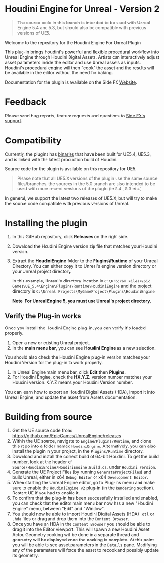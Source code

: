 # Houdini Engine for Unreal - Version 2

> The source code in this branch is intended to be used with Unreal Engine 5.4 and 5.3, but should also be compatible with previous versions of UE5.

Welcome to the repository for the Houdini Engine For Unreal Plugin.

This plug-in brings Houdini's powerful and flexible procedural workflow into Unreal Engine through Houdini Digital Assets. Artists can interactively adjust asset parameters inside the editor and use Unreal assets as inputs. Houdini's procedural engine will then "cook" the asset and the results will be available in the editor without the need for baking.

Documentation for the plugin is available on the Side FX [Website](https://www.sidefx.com/docs/unreal/).


# Feedback

Please send bug reports, feature requests and questions to [Side FX's support](https://www.sidefx.com/bugs/submit/).


# Compatibility

Currently, the plugins has [binaries](https://github.com/sideeffects/HoudiniEngineForUnreal/releases) that have been built for UE5.4, UE5.3, and is linked with the latest production build of Houdini.

Source code for the plugin is available on this repository for UE5.

> Please note that all UE5.X versions of the plugin use the same source files/branches, the sources in the 5.0 branch are also intended to be used with more recent versions of the plugin (ie 5.4 , 5.3 etc.)

In general, we support the latest two releases of UE5.X, but will try to make the source code compatible with previous versions of Unreal.

# Installing the plugin
01. In this GitHub repository, click **Releases** on the right side. 
02. Download the Houdini Engine version zip file that matches your Houdini version.  
03. Extract the **HoudiniEngine** folder to the **Plugins\Runtime** of your Unreal Directory. You can either copy it to Unreal's engine version directory or your Unreal project directory.

    In this example, Unreal's directory location is `C:\Program Files\Epic Games\UE_5.4\Engine\Plugins\Runtime\HoudiniEngine` and the project directory is `C:\Unreal Projects\MyGameProject\Plugins\HoudiniEngine`

    **Note: For Unreal Engine 5, you must use Unreal's project directory.** 

## Verify the Plug-in works
Once you install the Houdini Engine plug-in, you can verify it's loaded properly. 

01. Open a new or existing Unreal project. 
02. In the **main menu bar**, you can see **Houdini Engine** as a new selection.

You should also check the Houdini Engine plug-in version matches your Houdini Version for the plug-in to work properly.

01. In Unreal Engine main menu bar, click **Edit** then **Plugins**.
02. For Houdini Engine, check the **HX.Y.Z.** version number matches your Houdini version. X.Y.Z means your Houdini Version number.

You can learn how to export an Houdini Digital Assets (HDA), import it into Unreal Engine, and update the asset from [Assets documentation.](https://www.sidefx.com/docs/unreal/_assets.html)


# Building from source

01. Get the UE source code from: https://github.com/EpicGames/UnrealEngine/releases
01. Within the UE source, navigate to `Engine/Plugins/Runtime`, and clone this repo into a folder named `HoudiniEngine`. Alternatively, you can also install the plugin in your project, in the `Plugins/Runtime` directory.
01. Download and install the correct build of 64-bit Houdini. To get the build number, look at the header of `Source/HoudiniEngine/HoudiniEngine.Build.cs`, under `Houdini Version`.
01. Generate the UE Project Files (by running `GenerateProjectFiles`) and build Unreal, either in x64 `Debug Editor` or x64 `Development Editor`.
01. When starting the Unreal Engine editor, go to Plug-ins menu and make sure to enable the `HoudiniEngine v2` plug-in (in the `Rendering` section). Restart UE if you had to enable it.
01. To confirm that the plug-in has been successfully installed and enabled, you can check that the editor main menu bar now has a new "Houdini Engine" menu, between "Edit" and "Window".
01. You should now be able to import Houdini Digital Assets (HDA) `.otl` or `.hda` files or drag and drop them into the `Content Browser`.
01. Once you have an HDA in the `Content Browser` you should be able to drag it into the Editor viewport. This will spawn a new Houdini Asset Actor. Geometry cooking will be done in a separate thread and geometry will be displayed once the cooking is complete. At this point you will be able to see asset parameters in the `Details` pane. Modifying any of the parameters will force the asset to recook and possibly update its geometry.


